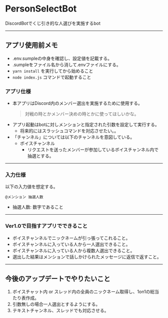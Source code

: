 # PersonSelectBot
DiscordBotでくじ引き的な人選びを実施するbot

---

##  アプリ使用前メモ

- .env.sumpleの中身を確認し、設定値を記載する。
- .sumpleをファイル名から消して.envファイルにする。
- `yarn install` を実行してから始めること
- `node index.js` コマンドで起動すること

### アプリ仕様

- 本アプリはDiscord内のメンバー選出を実施するために使用する。
  > 対戦の時とかメンバー決めの時とかに使ってほしいかな。
- アプリ起動はbotに対しメンションと指定された引数を設定して実行する。
  - 将来的にはスラッシュコマンドを対応させたい。。
- 「チャンネル」については以下のチャンネルを意図している。
  - ボイスチャンネル
    - リクエストを送ったメンバーが参加しているボイスチャンネル内で抽選とする。

---
### 入力仕様

以下の入力値を想定する。
```
@メンション 抽選人数
```

- 抽選人数: 数字であること

---
### Ver1.0で目指すアプリでできること

- ボイスチャンネルでニックネームが引っ張ってこれること。
- ボイスチャンネルに入っている人から一人選出できること。
- ボイスチャンネルに入っている人から複数人選出できること。
- 選出した結果はメンションで話しかけられたメッセージに返信で返すこと。

---
## 今後のアップデートでやりたいこと

1. ボイスチャット内 or スレッド内の全員のニックネーム取得し、1on1の総当たり表作成。
2. 引数無しの場合一人選出とするようにする。
3. テキストチャンネル、スレッドでも対応させる。
